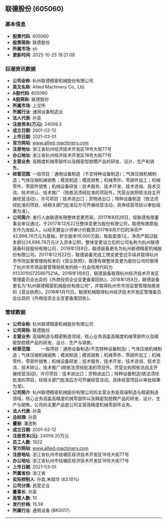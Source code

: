 ## 联德股份 (605060)

### 基本信息

- **股票代码**: 605060
- **股票简称**: 联德股份
- **所属市场**: sh
- **更新时间**: 2025-10-25 18:21:08

### 巨潮资讯数据

- **公司全称**: 杭州联德精密机械股份有限公司
- **英文名称**: Allied Machinery Co., Ltd.
- **A股代码**: 605060
- **A股简称**: 联德股份
- **所属市场**: 上交所
- **所属行业**: 通用设备制造业
- **法人代表**: 孙袁
- **注册资本(万元)**: 24059.2
- **成立日期**: 2001-02-12
- **上市日期**: 2021-03-01
- **官方网站**: www.allied-machinery.com
- **注册地址**: 浙江省杭州经济技术开发区18号大街77号
- **办公地址**: 浙江省杭州经济技术开发区18号大街77号
- **主营业务**: 高精度机械零部件以及精密型腔模产品的研发、设计、生产和销售。
- **经营范围**: 一般项目：通用设备制造（不含特种设备制造）；气体压缩机械制造；气体压缩机械销售；模具制造；模具销售；机械零件、零部件加工；机械零件、零部件销售；机械设备研发；技术服务、技术开发、技术咨询、技术交流、技术转让、技术推广（除依法须经批准的项目外，凭营业执照依法自主开展经营活动）。许可项目：技术进出口；货物进出口；特种设备制造（依法须经批准的项目，经相关部门批准后方可开展经营活动，具体经营项目以审批结果为准）。
- **公司简介**: 发行人由联德有限整体变更而来。2017年8月28日，经联德有限董事会审议通过，于2017年12月22日整体变更为股份有限公司，联德有限原股东作为发起人，以经天健会计师审计的截至2017年8月31日的净资产42,696.76万元为基础，折合股本18,000万股，每股面值1元，净资产超过股本部分24,696.76万元计入资本公积。整体变更设立后的公司名称为杭州联德装备科技股份有限公司，2018年1月8日，联德装备更名为杭州联德精密机械股份有限公司。2017年12月22日，联德装备完成工商变更登记手续并取得杭州市市场监督管理局核发的《营业执照》，联德有限整体变更为股份公司时取得了杭州市市场监督管理局核发的统一社会信用代码为91330100725897521A。2018年1月8日，联德装备取得杭州经济技术开发区管理委员会出具的《外商投资企业变更备案回执》。2018年1月8日，联德装备更名为“杭州联德精密机械股份有限公司”，并取得杭州市市场监督管理局换发的《营业执照》。2018年1月15日，联德机械取得杭州经济技术开发区管理委员会出具的《外商投资企业变更备案回执》。

### 雪球数据

- **公司全称**: 杭州联德精密机械股份有限公司
- **公司简称**: 联德股份
- **主营业务**: 高端制造与精密制造领域，核心业务涵盖高精度机械零部件以及精密型腔模产品的研发、设计、生产与销售。
- **经营范围**: 　　一般项目：通用设备制造(不含特种设备制造)；气体压缩机械制造；气体压缩机械销售；模具制造；模具销售；机械零件、零部件加工；机械零件、零部件销售；机械设备研发；技术服务、技术开发、技术咨询、技术交流、技术转让、技术推广(除依法须经批准的项目外，凭营业执照依法自主开展经营活动)。许可项目：技术进出口；货物进出口；特种设备制造(依法须经批准的项目，经相关部门批准后方可开展经营活动，具体经营项目以审批结果为准)。
- **公司简介**: 杭州联德精密机械股份有限公司的主营业务是高端制造与精密制造领域，核心业务涵盖高精度机械零部件以及精密型腔模产品的研发、设计、生产与销售。公司的主要产品是公司主营高精度机械零部件业务。
- **法人代表**: 孙袁
- **总经理**: 孙袁
- **董秘**: 潘连彬
- **成立日期**: 2001-02-12
- **注册资本(元)**: 24059.20万元
- **员工人数**: 1922
- **官方网站**: www.allied-machinery.com
- **注册地址**: 浙江省杭州市钱塘区经济技术开发区18号大街77号
- **办公地址**: 浙江省杭州市钱塘区经济技术开发区18号大街77号
- **上市日期**: 2021-03-01
- **所属省份**: 浙江省
- **实际控制人**: 孙袁,朱晴华 (63.10%)
- **公司分类**: 民营企业
- **董事长**: 孙袁
- **高管人数**: 10
- **发行价格**: 15.59
- **所属行业**: 通用设备 (BK0017)

---